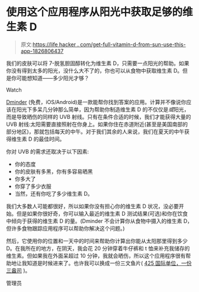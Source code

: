 # 使用这个应用程序从阳光中获取足够的维生素 D

> 原文:[https://life hacker . com/get-full-vitamin-d-from-sun-use-this-app-1826806437](https://lifehacker.com/get-enough-vitamin-d-from-sunlight-using-this-app-1826806437)

我们的皮肤可以将 7-脱氢胆固醇转化为维生素 D，只需要一点阳光的帮助。如果你没有得到太多的阳光，没什么大不了的，你也可以从食物中获取维生素 D。但是你可能想知道——多少阳光才够？

Watch

[Dminder](http://dminder.ontometrics.com/) (免费，iOS/Android)是一款能帮你找到答案的应用。计算并不像说你应该在阳光下多呆几分钟那么简单，因为帮助你制造维生素 D 的不仅仅是*或*阳光，而是导致晒伤的同样的 UVB 射线。只有在条件合适的时候，我们才能获得大量的 UVB 射线:太阳需要直接照射在你身上。如果你住在赤道附近(甚至是美国南部的部分地区)，那就包括每天的中午。对于我们其余的人来说，我们在夏天的中午获得维生素 D 的最佳时间。

你对 UVB 的需求还取决于以下因素:

*   你的态度
*   你的皮肤有多黑，你有多容易晒黑
*   你多大了
*   你穿了多少衣服
*   当然，还有你吃了多少维生素 D。

我们大多数人可能都很好，所以如果你没有担心你的维生素 D 状况，没必要开始。但是如果你很好奇，你可以输入最近的维生素 D 测试结果(可选)和你在饮食中倾向于获得的维生素 D 的量。(Dminder 不会计算你从食物中摄入的维生素 D，但许多食物跟踪应用程序可以帮助你解决这个问题。)

然后，它使用你的位置和一天中的时间来帮助你计算出你能从太阳那里得到多少 D。在我所在的地方，在阴天，我会花 20 分钟穿着牛仔裤和 t 恤来补充我储存的维生素。但如果我在外面呆超过 10 分钟，我就会晒伤，所以这个应用程序很有帮助地让我知道是时候进来了。也许我可以换成一份三文鱼片( [425 国际单位，一份三盎司](https://www.prevention.com/food-nutrition/a20437976/foods-high-in-vitamin-d/) )。

管理员